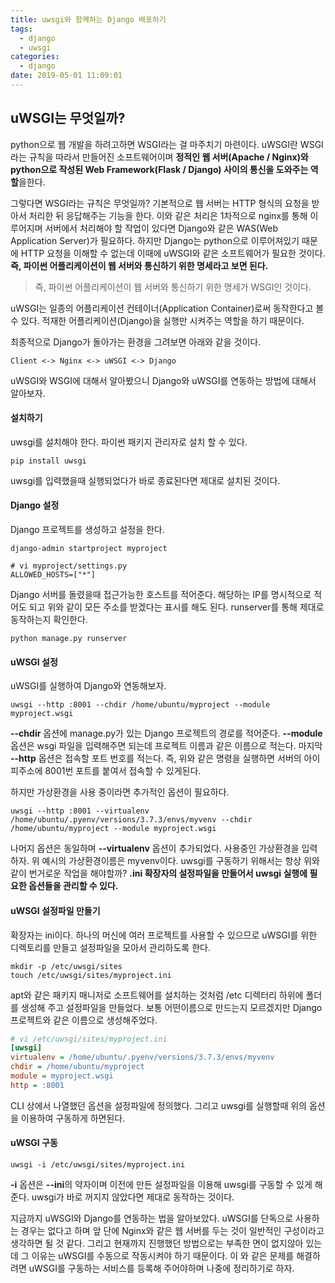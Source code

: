 ```yaml
---
title: uwsgi와 함께하는 Django 배포하기
tags:
  - django
  - uwsgi
categories:
  - django
date: 2019-05-01 11:09:01
---
```


## uWSGI는 무엇일까?

python으로 웹 개발을 하려고하면 WSGI라는 걸 마주치기 마련이다. uWSGI란 WSGI라는 규칙을 따라서 만들어진 소프트웨어이며 **정적인 웹 서버(Apache / Nginx)와 python으로 작성된 Web Framework(Flask / Django) 사이의 통신을 도와주는 역할**을한다. 

그렇다면 WSGI라는 규칙은 무엇일까? 기본적으로 웹 서버는 HTTP 형식의 요청을 받아서 처리한 뒤 응답해주는 기능을 한다. 이와 같은 처리은 1차적으로 nginx를 통해 이루어지며 서버에서 처리해야 할 작업이 있다면 Django와 같은 WAS(Web Application Server)가 필요하다. 하지만 Django는 python으로 이루어져있기 때문에 HTTP 요청을 이해할 수 없는데 이때에 uWSGI와 같은 소프트웨어가 필요한 것이다. **즉, 파이썬 어플리케이션이 웹 서버와 통신하기 위한 명세라고 보면 된다.** 

> 즉, 파이썬 어플리케이션이 웹 서버와 통신하기 위한 명세가 WSGI인 것이다. 

uWSGI는 일종의 어플리케이션 컨테이너(Application Container)로써 동작한다고 볼 수 있다. 적재한 어플리케이션(Django)을 실행만 시켜주는 역할을 하기 때문이다. 

최종적으로 Django가 돌아가는 환경을 그려보면 아래와 같을 것이다.

~~~shell
Client <-> Nginx <-> uWSGI <-> Django
~~~



uWSGI와 WSGI에 대해서 알아봤으니 Django와 uWSGI를 연동하는 방법에 대해서 알아보자. 

#### 설치하기

uwsgi를 설치해야 한다. 파이썬 패키지 관리자로 설치 할 수 있다.

~~~shell
pip install uwsgi
~~~

uwsgi를 입력했을때 실행되었다가 바로 종료된다면 제대로 설치된 것이다.

#### Django 설정

Django 프로젝트를 생성하고 설정을 한다.

~~~shell
django-admin startproject myproject

# vi myproject/settings.py
ALLOWED_HOSTS=["*"]
~~~

Django 서버를 돌렸을때 접근가능한 호스트를 적어준다. 해당하는 IP를 명시적으로 적어도 되고 위와 같이 모든 주소를 받겠다는 표시를 해도 된다. runserver를 통해 제대로 동작하는지 확인한다.

~~~shell
python manage.py runserver
~~~



#### uWSGI 설정

uWSGI를 실행하여 Django와 연동해보자.

~~~shell
uwsgi --http :8001 --chdir /home/ubuntu/myproject --module myproject.wsgi
~~~

**--chdir** 옵션에 manage.py가 있는 Django 프로젝트의 경로를 적어준다. **--module** 옵션은 wsgi 파일을 입력해주면 되는데 프로젝트 이름과 같은 이름으로 적는다. 마지막 **--http** 옵션은 접속할 포트 번호를 적는다. 즉, 위와 같은 명령을 실행하면 서버의 아이피주소에 8001번 포트를 붙여서 접속할 수 있게된다. 

하지만 가상환경을 사용 중이라면 추가적인 옵션이 필요하다. 

~~~shell
uwsgi --http :8001 --virtualenv /home/ubuntu/.pyenv/versions/3.7.3/envs/myvenv --chdir /home/ubuntu/myproject --module myproject.wsgi
~~~

나머지 옵션은 동일하며 **--virtualenv** 옵션이 추가되었다. 사용중인 가상환경을 입력하자. 위 예시의 가상환경이름은 myvenv이다. uwsgi를 구동하기 위해서는 항상 위와 같이 번거로운 작업을 해야할까? **.ini 확장자의 설정파일을 만들어서 uwsgi 실행에 필요한 옵션들을 관리할 수 있다.**



#### uWSGI 설정파일 만들기

확장자는 ini이다. 하나의 머신에 여러 프로젝트를 사용할 수 있으므로 uWSGI를 위한 디렉토리를 만들고 설정파일을 모아서 관리하도록 한다.

~~~shell
mkdir -p /etc/uwsgi/sites
touch /etc/uwsgi/sites/myproject.ini
~~~

apt와 같은 패키지 매니저로 소프트웨어를 설치하는 것처럼 /etc 디렉터리 하위에 폴더를 생성해 주고 설정파일을 만들었다. 보통 어떤이름으로 만드는지 모르겠지만 Django 프로젝트와 같은 이름으로 생성해주었다.

~~~ini
# vi /etc/uwsgi/sites/myproject.ini
[uwsgi]
virtualenv = /home/ubuntu/.pyenv/versions/3.7.3/envs/myvenv
chdir = /home/ubuntu/myproject
module = myproject.wsgi
http = :8001
~~~

CLI 상에서 나열했던 옵션을 설정파일에 정의했다. 그리고 uwsgi를 실행할때 위의 옵션을 이용하여 구동하게 하면된다.



#### uWSGI 구동

~~~shell
uwsgi -i /etc/uwsgi/sites/myproject.ini
~~~

**-i** 옵션은 **--ini**의 약자이며 이전에 만든 설정파일을 이용해 uwsgi를 구동할 수 있게 해준다. uwsgi가 바로 꺼지지 않았다면 제대로 동작하는 것이다. 

지금까지 uWSGI와 Django를 연동하는 법을 알아보았다. uWSGI를 단독으로 사용하는 경우는 없다고 하며 앞 단에 Nginx와 같은 웹 서버를 두는 것이 일반적인 구성이라고 생각하면 될 것 같다. 그리고 현재까지 진행했던 방법으로는 부족한 면이 없지않아 있는데 그 이유는 uWSGI를 수동으로 작동시켜야 하기 때문이다. 이 와 같은 문제를 해결하려면 uWSGI를 구동하는 서비스를 등록해 주어야하며 나중에 정리하기로 하자.